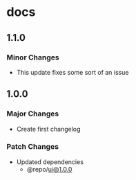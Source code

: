 # docs

## 1.1.0

### Minor Changes

- This update fixes some sort of an issue

## 1.0.0

### Major Changes

- Create first changelog

### Patch Changes

- Updated dependencies
  - @repo/ui@1.0.0
